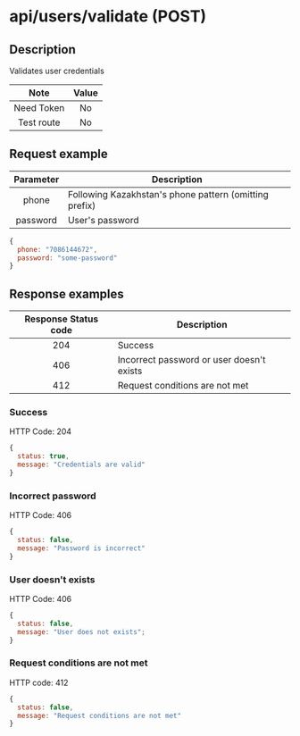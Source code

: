 # api/users/validate (POST)

## Description

Validates user credentials

|    Note    | Value |
| :--------: | :---: |
| Need Token |  No   |
| Test route |  No   |

## Request example

| Parameter | Description                                            |
| :-------: | ------------------------------------------------------ |
|   phone   | Following Kazakhstan's phone pattern (omitting prefix) |
| password  | User's password                                        |

```js
{
  phone: "7086144672",
  password: "some-password"
}
```

## Response examples

| Response Status code | Description                               |
| :------------------: | ----------------------------------------- |
|         204          | Success                                   |
|         406          | Incorrect password or user doesn't exists |
|         412          | Request conditions are not met            |

### Success

HTTP Code: 204

```js
{
  status: true,
  message: "Credentials are valid"
}
```

### Incorrect password

HTTP Code: 406

```js
{
  status: false,
  message: "Password is incorrect"
}
```

### User doesn't exists

HTTP Code: 406

```js
{
  status: false,
  message: "User does not exists";
}
```

### Request conditions are not met

HTTP code: 412

```js
{
  status: false,
  message: "Request conditions are not met"
}
```
